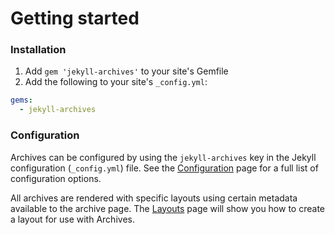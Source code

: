 # Getting started

### Installation

1. Add `gem 'jekyll-archives'` to your site's Gemfile
2. Add the following to your site's `_config.yml`:

```yml
gems:
  - jekyll-archives
```

### Configuration
Archives can be configured by using the `jekyll-archives` key in the Jekyll configuration (`_config.yml`) file. See the [Configuration](./configuration.md) page for a full list of configuration options.

All archives are rendered with specific layouts using certain metadata available to the archive page. The [Layouts](./layouts.md) page will show you how to create a layout for use with Archives.
